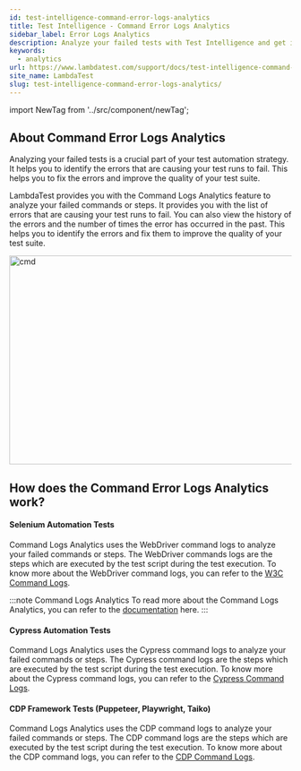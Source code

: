 ```yaml
---
id: test-intelligence-command-error-logs-analytics
title: Test Intelligence - Command Error Logs Analytics
sidebar_label: Error Logs Analytics
description: Analyze your failed tests with Test Intelligence and get insights on the errors that are causing your test runs to fail.
keywords:
  - analytics
url: https://www.lambdatest.com/support/docs/test-intelligence-command-logs/
site_name: LambdaTest
slug: test-intelligence-command-error-logs-analytics/
---
```


import NewTag from '../src/component/newTag';


<script type="application/ld+json"
      dangerouslySetInnerHTML={{ __html: JSON.stringify({
       "@context": "https://schema.org",
        "@type": "BreadcrumbList",
        "itemListElement": [{
          "@type": "ListItem",
          "position": 1,
          "name": "Home",
          "item": "https://www.lambdatest.com"
        },{
          "@type": "ListItem",
          "position": 2,
          "name": "Support",
          "item": "https://www.lambdatest.com/support/docs/"
        },{
          "@type": "ListItem",
          "position": 3,
          "name": "Test Overview",
          "item": "https://www.lambdatest.com/support/docs/analytics-modules-flaky-test/"
        }]
      })
    }}
></script>

## About Command Error Logs Analytics

Analyzing your failed tests is a crucial part of your test automation strategy. It helps you to identify the errors that are causing your test runs to fail. This helps you to fix the errors and improve the quality of your test suite.

LambdaTest provides you with the Command Logs Analytics feature to analyze your failed commands or steps. It provides you with the list of errors that are causing your test runs to fail. You can also view the history of the errors and the number of times the error has occurred in the past. This helps you to identify the errors and fix them to improve the quality of your test suite.


<img loading="lazy" src="https://www.lambdatest.com/resources/images/commandaifold.webp" alt="cmd" width="768" height="373" className="doc_img"/>


## How does the Command Error Logs Analytics work?

#### Selenium Automation Tests
Command Logs Analytics uses the WebDriver command logs to analyze your failed commands or steps. The WebDriver commands logs are the steps which are executed by the test script during the test execution. To know more about the WebDriver command logs, you can refer to the [W3C Command Logs](https://www.w3.org/TR/webdriver2/#endpoints).

:::note Command Logs Analytics
To read more about the Command Logs Analytics, you can refer to the [documentation](/docs/analytics-modules-test-intelligence-command-logs-analytics/) here.
:::

#### Cypress Automation Tests <NewTag value="UPCOMING" bgColor="#7c39ff" color="#fff" />
Command Logs Analytics uses the Cypress command logs to analyze your failed commands or steps. The Cypress command logs are the steps which are executed by the test script during the test execution. To know more about the Cypress command logs, you can refer to the [Cypress Command Logs](https://docs.cypress.io/api/table-of-contents#Commands).

#### CDP Framework Tests (Puppeteer, Playwright, Taiko) <NewTag value="UPCOMING" bgColor="#7c39ff" color="#fff" />
Command Logs Analytics uses the CDP command logs to analyze your failed commands or steps. The CDP command logs are the steps which are executed by the test script during the test execution. To know more about the CDP command logs, you can refer to the [CDP Command Logs](https://chromedevtools.github.io/devtools-protocol/).

